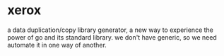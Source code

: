 xerox
=====

a data duplication/copy library generator, a new way to experience the power of go and its standard library. we don't have generic, so we need automate it in one way of another.
